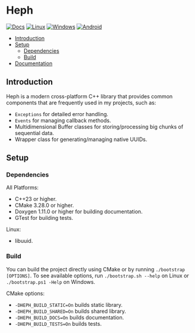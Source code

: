 # Heph

[![Docs](https://github.com/ozguronsoy/Heph/actions/workflows/docs.yml/badge.svg)](https://github.com/ozguronsoy/Heph/actions/workflows/docs.yml)
[![Linux](https://github.com/ozguronsoy/Heph/actions/workflows/build_linux.yml/badge.svg)](https://github.com/ozguronsoy/Heph/actions/workflows/build_linux.yml)
[![Windows](https://github.com/ozguronsoy/Heph/actions/workflows/build_windows.yml/badge.svg)](https://github.com/ozguronsoy/Heph/actions/workflows/build_windows.yml)
[![Android](https://github.com/ozguronsoy/Heph/actions/workflows/build_android.yml/badge.svg)](https://github.com/ozguronsoy/Heph/actions/workflows/build_android.yml)

- [Introduction](#introduction)
- [Setup](#setup)
    - [Dependencies](#dependencies)
    - [Build](#build)
- [Documentation](https://ozguronsoy.github.io/Heph/)<br>

## Introduction

Heph is a modern cross-platform C++ library that provides common components that are frequently used in my projects, such as:

- ``Exceptions`` for detailed error handling.
- ``Events`` for managing callback methods.
- Multidimensional Buffer classes for storing/processing big chunks of sequential data.
- Wrapper class for generating/managing native UUIDs.


## Setup

### Dependencies

All Platforms:
- C++23 or higher.
- CMake 3.28.0 or higher.
- Doxygen 1.11.0 or higher for building documentation.
- GTest for building tests.

Linux:
- libuuid.


### Build

You can build the project directly using CMake or by running ``./bootstrap [OPTIONS]``.
To see available options, run ``./bootstrap.sh --help`` on Linux or ``./bootstrap.ps1 -Help`` on Windows.

CMake options:

- ``-DHEPH_BUILD_STATIC=On`` builds static library.
- ``-DHEPH_BUILD_SHARED=On`` builds shared library.
- ``-DHEPH_BUILD_DOCS=On`` builds documentation.
- ``-DHEPH_BUILD_TESTS=On`` builds tests.